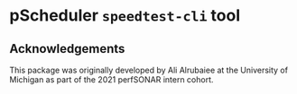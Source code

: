 # pScheduler `speedtest-cli` tool

## Acknowledgements

This package was originally developed by Ali Alrubaiee at the
University of Michigan as part of the 2021 perfSONAR intern cohort.
